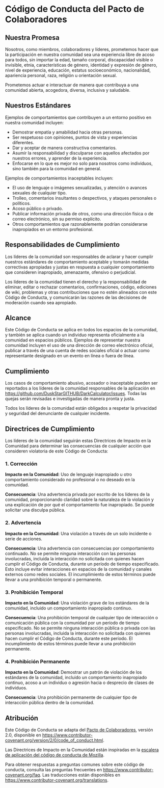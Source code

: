 # Código de Conducta del Pacto de Colaboradores

## Nuestra Promesa

Nosotros, como miembros, colaboradores y líderes, prometemos hacer que la participación en nuestra comunidad sea una experiencia libre de acoso para todos, sin importar la edad, tamaño corporal, discapacidad visible o invisible, etnia, características de género, identidad y expresión de género, nivel de experiencia, educación, estatus socioeconómico, nacionalidad, apariencia personal, raza, religión u orientación sexual.

Prometemos actuar e interactuar de manera que contribuya a una comunidad abierta, acogedora, diversa, inclusiva y saludable.

## Nuestros Estándares

Ejemplos de comportamientos que contribuyen a un entorno positivo en nuestra comunidad incluyen:

* Demostrar empatía y amabilidad hacia otras personas.
* Ser respetuoso con opiniones, puntos de vista y experiencias diferentes.
* Dar y aceptar de manera constructiva comentarios.
* Asumir la responsabilidad y disculparse con aquellos afectados por nuestros errores, y aprender de la experiencia.
* Enfocarse en lo que es mejor no solo para nosotros como individuos, sino también para la comunidad en general.

Ejemplos de comportamientos inaceptables incluyen:

* El uso de lenguaje o imágenes sexualizadas, y atención o avances sexuales de cualquier tipo.
* Trolleo, comentarios insultantes o despectivos, y ataques personales o políticos.
* Acoso público o privado.
* Publicar información privada de otros, como una dirección física o de correo electrónico, sin su permiso explícito.
* Otros comportamientos que razonablemente podrían considerarse inapropiados en un entorno profesional.

## Responsabilidades de Cumplimiento

Los líderes de la comunidad son responsables de aclarar y hacer cumplir nuestros estándares de comportamiento aceptable y tomarán medidas correctivas apropiadas y justas en respuesta a cualquier comportamiento que consideren inapropiado, amenazante, ofensivo o perjudicial.

Los líderes de la comunidad tienen el derecho y la responsabilidad de eliminar, editar o rechazar comentarios, confirmaciones, código, ediciones de wiki, problemas y otras contribuciones que no estén alineados con este Código de Conducta, y comunicarán las razones de las decisiones de moderación cuando sea apropiado.

## Alcance

Este Código de Conducta se aplica en todos los espacios de la comunidad, y también se aplica cuando un individuo representa oficialmente a la comunidad en espacios públicos. Ejemplos de representar nuestra comunidad incluyen el uso de una dirección de correo electrónico oficial, publicar a través de una cuenta de redes sociales oficial o actuar como representante designado en un evento en línea o fuera de línea.

## Cumplimiento

Los casos de comportamiento abusivo, acosador o inaceptable pueden ser reportados a los líderes de la comunidad responsables de la aplicación en https://github.com/DuskStarGITHUB/DarkCalculator/issues. Todas las quejas serán revisadas e investigadas de manera pronta y justa.

Todos los líderes de la comunidad están obligados a respetar la privacidad y seguridad del denunciante de cualquier incidente.

## Directrices de Cumplimiento

Los líderes de la comunidad seguirán estas Directrices de Impacto en la Comunidad para determinar las consecuencias de cualquier acción que consideren violatoria de este Código de Conducta:

### 1. Corrección

**Impacto en la Comunidad**: Uso de lenguaje inapropiado u otro comportamiento considerado no profesional o no deseado en la comunidad.

**Consecuencia**: Una advertencia privada por escrito de los líderes de la comunidad, proporcionando claridad sobre la naturaleza de la violación y una explicación de por qué el comportamiento fue inapropiado. Se puede solicitar una disculpa pública.

### 2. Advertencia

**Impacto en la Comunidad**: Una violación a través de un solo incidente o serie de acciones.

**Consecuencia**: Una advertencia con consecuencias por comportamiento continuado. No se permite ninguna interacción con las personas involucradas, incluida la interacción no solicitada con quienes hacen cumplir el Código de Conducta, durante un período de tiempo especificado. Esto incluye evitar interacciones en espacios de la comunidad y canales externos como redes sociales. El incumplimiento de estos términos puede llevar a una prohibición temporal o permanente.

### 3. Prohibición Temporal

**Impacto en la Comunidad**: Una violación grave de los estándares de la comunidad, incluido un comportamiento inapropiado continuo.

**Consecuencia**: Una prohibición temporal de cualquier tipo de interacción o comunicación pública con la comunidad por un período de tiempo especificado. No se permite ninguna interacción pública o privada con las personas involucradas, incluida la interacción no solicitada con quienes hacen cumplir el Código de Conducta, durante este período. El incumplimiento de estos términos puede llevar a una prohibición permanente.

### 4. Prohibición Permanente

**Impacto en la Comunidad**: Demostrar un patrón de violación de los estándares de la comunidad, incluido un comportamiento inapropiado continuo, acoso a un individuo o agresión hacia o desprecio de clases de individuos.

**Consecuencia**: Una prohibición permanente de cualquier tipo de interacción pública dentro de la comunidad.

## Atribución

Este Código de Conducta se adapta del [Pacto de Colaboradores][página de inicio], versión 2.0, disponible en https://www.contributor-covenant.org/version/2/0/code_of_conduct.html.

Las Directrices de Impacto en la Comunidad están inspiradas en la [escalera de aplicación del código de conducta de Mozilla](https://github.com/mozilla/diversity).

[página de inicio]: https://www.contributor-covenant.org

Para obtener respuestas a preguntas comunes sobre este código de conducta, consulta las preguntas frecuentes en https://www.contributor-covenant.org/faq. Las traducciones están disponibles en https://www.contributor-covenant.org/translations.
